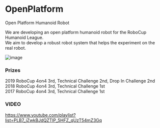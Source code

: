 # OpenPlatform
Open Platform Humanoid Robot  

We are developing an open platform humanoid robot for the RoboCup Humanoid League.  
We aim to develop a robust robot system that helps the experiment on the real robot.  

![image](https://user-images.githubusercontent.com/5755200/81126841-87c5f880-8f77-11ea-934b-ef93d6afc94d.png)

### Prizes
2019 RoboCup 4on4 3rd, Technical Challenge 2nd, Drop In Challenge 2nd  
2018 RoboCup 4on4 3rd, Technical Challenge 1st  
2017 RoboCup 4on4 3rd, Technical Challenge 1st  

### VIDEO
https://www.youtube.com/playlist?list=PLB7_jZwkBJdQZTIP_5HFZ_qUzT54mZ3Gq

